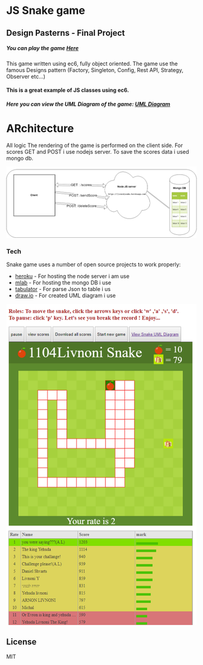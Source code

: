 # JS Snake game
## Design Pasterns - Final Project

##### You can play the game  [Here](http://htmlpreview.github.io/?https://github.com/livnoni/snakeGame/blob/master/index.html)


This game written using ec6, fully object oriented.
The game use the famous Designs pattern (Factory, Singleton, Config, Rest API, Strategy, Observer etc...)

#### This is a great example of JS classes using ec6.

##### Here you can view the UML Diagram of the game:   [UML Diagram](https://www.draw.io/?lightbox=1&highlight=0000ff&edit=_blank&layers=1&nav=1&page=3&title=snakeUmlDiagram.xml#R%3Cmxfile%3E%3Cdiagram%20id%3D%226133507b-19e7-1e82-6fc7-422aa6c4b21f%22%20name%3D%22Food%22%3E7V1dc6M2FP01mdk%2BJMM39uM62ex2Zttmmn4%2ByiDb6mJEQU7i%2FvpKIGGERIwTA25HO5m1uUjC6BzdeySEdOXebl8%2B5yDb%2FIBjmFw5Vvxy5d5dOY7tOTP6wSz7yjILvMqwzlHMEx0Mj%2BgfyI0Wt%2B5QDAspIcE4ISiTjRFOUxgRyQbyHD%2FLyVY4ka%2BagTVUDI8RSFTr7ygmG34XvnWwf4FovRFXti1%2BZgtEYm4oNiDGzw2T%2B%2BnKvc0xJtW37cstTFjliXqp8t13nK1%2FWA5TosnwawHzn5Z%2FsTpxrAQsKS5loipbgtJv1fGGEFaVH1lG536NyGa3vInwlh4k6CnFKaLfihR8g5%2FBFtLvywQv6ccWFATm9EuUgKKgn%2FcYxzd%2FFVX54lc6QQhXlhuvIsv23Fl4PQ%2FqW69vqSB7Ud053qUxZJntK3fxvEEEPmYgYmefKcGobUO2CT9dXeoJ5gS%2BdFaK3bjeZ4i3kOR7moRncDk4nJ12WB0%2BH6C2rRlPs2ngPPM5jQHn17ou%2BgABq6XqHsVhAxQ9qsu5t4xsdxaB%2BcyCq2t%2BQ08g2UGBX5DQ3ItMqrjg7x3j0WIL8jVKSzgtK3uh%2F5f1ZFX2a4Kz6pzXOEdrj1yDBK15vojWHUNWlEm%2FrflneWXUMIAtwyRRj75nZawYcsIsZ5FKpDWD2ldZ5opFGB5JDghc7xvZl8ez01RZ29YwHH5auixKooHiF7SFP%2B3Ih%2B%2F0ZTgydxkREfUcH6uqvCsre8Er9i6BK5YL01SrpPQDK8SYsVjhlHC%2FZzv8%2BB5sUcI4%2BQUmT5CVKjP%2F0EwYhrVnYQe06aKIfy%2Bb%2FQJE39Zlhluc4Jyeoo0asmwkx9%2BgMF7RtlD%2Bq88If8cuyH5rI%2BWq%2FHeeJujZvtQG%2FdBSG%2BFc0wbD8OQmqLQ3xT%2FZjtLimGNTwC6e0TYBZT02cCmx5InsBvi8SbkLPUeiDUrir2CPd%2BzWCkIRE0eLDc7RP7RYIK5BT%2BeCME4gpXhkOTn2OSxomgcBg12bvlLHXXMlSUBWoGX9gys%2FscCE0AjA2cXv9L6DApNykWeX2sxvMI9BCjqalu4a52Cx40ksdnUkDlQSO0IvnJfFriZulL5%2Bg4ob4c2KDKTCm2W4QARhHgIeMKK3fXB6zZRKU2DxQ24GMpoCIxW2lm%2FUNw567Qil669lmjvvYPmZ16LXoRQarnaD4himJVkJIKDiu1XeNr3Rsub9Bf2jWNxaN%2F6VT%2B%2Frlh7bh2P6x5LnlEApvT%2BASl5A2pieYUH6kqjD36i02ov0PWkUDMEi71QWFRHOYUWhH3fbZakiDIcm5pDvTMkhX8OhFvi0MwJ14B9x%2BkeQ31K8EniA%2BhfGhLtrW6GDq9LB1cBcBrCH2k3e5VXaFvyTIBzO%2BiE8GwLgQO8kZDGtcxZrSF6PM2oWSYkbhzIR3WaTBqWwD98otx5ZLGKEMcwYjRm2PWmsmfWhRoJB%2FICiDxkgG8OOUdnh9oxTg7DDUcfSvtRDPKZ%2Fb%2Fr3r%2FbvXU8eKQ5Ff7%2FJ5UAzSmXbg5BZHabSuLqyn7bE6a4a4LcW5Vfj8s7o8rpo80r%2FXceSYTyerv9u%2Bl7nRVjXu9YhPETfy9F1ro88yDCNfzRqBJox4PEaf69%2BeQyjnFYDNJ2l8emh60aPRw%2B1r3SHYZESo4mNJu6piX23rYn9foyeO0Mwem4k8WW4vdnlSmLBWCOJB0R4Skns6mZMGUl8KY1%2FUknsqt2lj1lG684IHSN0XhM6YSgLnXpWc4PG9UQeSegMMbnH7dWzK4VOIWZKMq0jnz%2Bq9o0bfIcbrFzNKRpIy59h3KDuCarRQOdFWKOBtAgPooF6PQdl0y9QZPTPqLTQ6J%2FxGr6nauMFjaU0mhoBZATQqyM9njxHf1oB5PV%2F%2BGkE0ER%2B0Dv5ueiIflA3O94IoPMiPKUA8jomrhsBNHnDn1YAqQNAv9PwkG9hQpuPEUFGBL0mglznokSQGQW6fF94waNAnhkFGh7hSUWQGQW61IY%2FrQhS50noJ0EY%2FWP0T1P%2F1EvbXIT%2BESvwvE%2F%2FGOUzkAOcX67y8XVTRIzyOS%2FCUyofcW2jfC6u4U%2BqfHxV%2BbC1fe5BRDAv2ugfo3%2B69E84k%2FWP7fX0ceEQ%2BicwUewM7so%2Fj04ZIooFvaIYe32HQObGPpB9Bql%2Fz3KcFSaqjUkTV30XeLyoFqqO4NMLgWms9uip8SNbE5UeLRPM4siCmoT7DKrD%2B3JZwrLeG2SBL4j8wcy0nqujP3mi6iowVtZRbflV%2BkvwLo%2FgicJBN1M4hwkg6Em%2BoK5SeXF8mRnhyJ3Wu9xu20FXP5TnOkCjFOT5ckH1qm%2BiIBrHD6vctDCu7%2FGNsKvuYVDYgwbs19aN5brc8ABz2oMutc9JfBgFak9Mlq3HLPy3Qe1bE0KtzlcYFGqviTWFmtXuu6A%2B1vTH44Pvn6npt999G5UP6vSG%2F6LH75oqOQDsgVgrtnYDb4V9Ph3ss5E9fht2Cm6%2Br065ji0M7KxNw8FcGAZyEvXq72UFV4m0q2WPIyHar7564dsI5bWY6bcLGpJQI8eVVwgVuM7ohJpdEqG8NqFEn%2BJkQs1kxRMEI3oo3SvY3UzCWdnbOzDHlmnldBEpHCgi6SjR8frVKKRojzgF7WjTlxRz70hBA5JCvOw%2FNCkCez6ubO3FlmqMcByR03Ihfrvl92VLOD9S0JBs6TE3%2ByxsacciDU8a8WnuN8MT7f%2FavjdBfOqY5DOO5Gn1gIP2yvV96eUGRwoakl49lkQ7B72coSKURgV3TI0YhRR2O7B4byVFm13tgoYkhW4qZLXM9Mbu3IVG2Q5H2Qipe3Mb3Y411Na8WouU7x%2B%2B73xAWT%2FP0Q3Py4%2F%2BeD29axaR0woumklEYvMv6RHL6Rsu9VlMWidOOoBmjxYlUMQGSezEdVG6BLakkOOzzZXauyfVT5lpXREKRNrAvSr5NYq0XVSSoKxgmBUbkDFjjHfLBH6q7cNvnRWG8nR44UmPAWlb7iBI6oTDIEgetp%2F6v0ApRpaE7x0VStf3oU3dAgiBCz3f1u551mtDgepZ6M8gjXF68s4C5RZ3CxzvzRYDAzxRPbZ5kuxK7LlmITlhkx6o%2Bifzjx4e9lys1MNh50r3078%3D%3C%2Fdiagram%3E%3Cdiagram%20id%3D%2250ca1547-e1eb-6335-717b-36a0f9b8290b%22%20name%3D%22Game%22%3E7Zxbc5s4FMc%2FjWeyD8lw9eWxTpvuzrTbznov7VNHBtmoAeQFOXb66VdXc5Hw4tRAZ5e8xByEDPr%2FODo6kjVx75Pj2wzsovc4hPHEscLjxH09cRzbc%2Bb0H7M8C8t86gnDNkOhLFQYVugblEZLWvcohHmlIME4JmhXNQY4TWFAKjaQZfhQLbbBcfVbd2ALNcMqALFu%2FQuFJJJP4VuF%2FWeItpH6ZtuSZxKgCktDHoEQH0om983Evc8wJuJTcryHMWs81S7iuoeGs6cby2BK2lzgTGdwY7nhJrBsz53Pbm1HVPEE4r18Wnmn5Fk9PoFHWvkyJxl%2BhPc4xhm1pzilp5cbFMc1E4jRNqWHMdywy55gRhBty1fSnKAwZDUv8x0IULr9He%2Bo9dYuLO%2F4ha%2B9wvKbbFxmyjABBKz5zVn0OAZrGH%2FEOSIIs%2FozUXa5wyglXHh%2FOfFfc0tG7nFKnwMg3lwQ5OQAc1ZatgK9V3hsbFv7pBhFHeIEkuyZFpEXzKXGEvKZLak%2FFMgoDKIyLfJdABLS7aniQkf6QUrJD%2F%2FIYfZh%2FZWh7lj8%2BcvKxSh9FMcRIewNecXqcR62iET79V2AE3oQoycqF6Kf8hQ8wrcggfTzOsZr9l20XWBGPwQxyHP6n52%2B%2B5qL%2BptZ8kvtI8ErYZThfRpCdjHT%2BhAhAldUXnb2QP0GtUUkieXpK%2BjhVPVwfU%2FTw7YWBkWmvnOxJPSwpErbl29qePmmMeMxos823QoyhQUpgyaKOE8tqH4NtZUrMr%2FXpVa%2F9BUPqBQUlDMvuUnmAgTrOkrb1qwqtWd49WyD0vPL370Wqs40VcXrVWv%2B%2FICSGPD2LEmwwSlZyUJ2m6YmzH8ugwjF4TvwjPfs0XICgkd1tIxwhr7RakEhM8iI7GadaaXEil0plclgTst8VDLYJ9M7wHwmLxPgOAa7HK1PN5yAbIvSJSaEOhpRSD3pQ4mkieNu%2BJ8GxKmPFPUnKCh7%2BiW9vy2%2FoMZklV1avcX%2FTmdUz22bkWbt%2FgASFDOG%2FoRZCFKg5BAtRbtKcWz6jmtQbFcp9lxXo9ibGSj2vVkXGM8Nzol5FpAw4NJ1zv6RCOV3X3LaR8eQsP6XdjaWwF24oHXWof9pCDHEK9EqmjD5J0zr28QcwYj6MZgaoo5qdLGkqtxbdz6LM5x7emwXx9cJPRq8jA7Tsyrfjh1V7rroLMzoWJwWHnAIUFb840jKkKSoYKcPUlzfh7ZjO2AGXOj59q1%2FDhS8phHVE%2Bv0GCsf1NGIy5C4zPTQqj%2FHokL6Fn1SzkIEWlQ6GnE0kjMgObalD8B6RMdujc76FGIKeIqQcyRoWIJca0iCTKmyU2dVI%2BcdyglMVd%2B11O0jSYOS5A8ZHzvuOZI2GIcPICCY37AA6KFsq7qskaRhSZr3GD%2FrJHlnR1oBzuRI69d9sh69ztCDcmvQ4PnsYCsBKdhC5meKHM7d%2B8LoWDco5R2XxRPQP40sDcuSO2g0bZq5OLG0pex8OA3clxjHEKQjLwMnBHuMnbU8T8PgS%2BCyA%2FtczECOvPw4vMzbRsjzLvyLPoc2AvNjA%2BPaPXZImoM5OzZXZFA1UsVGBmNA0BNcNcXIbGlEqfzIUp8seYMmekwznzX1Y1SfuG81y3yttVGuzoNr0LnHtVEXSzxt2b%2BonN91JW6YoaymVsIMHG7Ggc7AvmAxJChuqxknUwfDF9mUV0JoHYp%2BTQFbQ%2BGRwUEY9AZdTuG2mro6BcVqiuFmB0j008hJn5y0XUzhdrHw0G0IgqucfEH5A0pRHo189M9H20F1N3w0TDvV%2BGBLOlFOA8YRkAEWY7Ud%2BHQS7OizSXwawBSqlKcG2g2Yx%2FXO43rn8nrnWe0HM%2F7C9IMZE%2FvdRPoN02Om9c5sij6fqMl5kGXgeYzQu3Wcwjddst7ZzE4nAXrDbJgBnfLiDgZPtUh1mcfI03A8GQL5Hnk6O%2FsR0M6AyMnVKj7jIo8fgBzDAukeyRlT190rbFrIbJS4i5lRt1XmGoThEqf7%2FIagBLKomL4bFAIWRo757GH9g20P2bV4rfLZFB8WitwoYEY8%2BsPDHbL%2F8NqlmjPaFgyQ%2FGaEo1c4pi17nm7gaJVfhoDciJ94Fn2O%2FMiWWozA9ArMQs8n9giMnnD%2BRa4hfgIZYu2YaziU0oTl3CBPjn1X0s8A0IV5QGF6D46VgtfODrYC4XxqzZ%2FXthLwFxoGtmdMK3eRWvMa8srlHLLZKfTvCXp%2B66vp7xe5APGWXZIZM0vfiQfQk6pc%2BdKOEf9X5TsR25C26lFsPQ1ae83vgifd4Y%2BCf4fghmyTUXC1NuC6gpt3OqoITo6j4NcU3Lb1iM6s%2BBV6cm2ZtR7QccH52iMxGbbZpwFP2Y2qX1N1w4Lo%2FlRvCN9o%2BLtPNNlpJ%2BDaxRTxSMCVCJj1SIB%2Bcy3mFWAavmKbrdIjvONtTC1skDMRQyF6VF5ZUBrv00bJnj8xIWgLy8PPUhd4ROSTKkc%2Ffz4VEzcAQ23v1tooiecgsgD%2By%2BCEDhe38NJhdlkM9QM79cuSyi2Y1JDVfWTkFWO3mVMbuy1qu7uJp5FXFZpqFc3rg8B6ReKJtYo4HKdnfCEvplkKOe1QX9PMhkAVkqZ%2F77E6cZtzZJiLcfzdsTipalmpgQTk2hMCs7S0IklUru2KuW6c%2BqAPhnY5n8iKwI4ZQ7ynbuLNyd79zqVzy68o55qyOKb9LG3L7cD9N%2B9S%2BmItbcekZfMWX%2F8RYadKNBW9q0VHZT9i2iTY66JbVzdzzqmrttrE8Ci9%2B7Lk6PlWAGzBWmVJ39nE1qUOu2nPuLK%2FNiN71l37hlb2r%2BPBvUVVZW0%2F4bYe3PdqFVm1il7swelhsem4KF5s3e6%2B%2BQc%3D%3C%2Fdiagram%3E%3Cdiagram%20id%3D%221e062e01-9405-bd79-a1ab-a6e8eeba07b8%22%20name%3D%22Snake%22%3E7Zpbb6M4FMc%2FTaTuw1TcQjOPk3Taeehqq81en1YGHPDU2JFxmmY%2B%2FR5jm0shCpVaeR6IIoGPj238Pz8fkGERbsqXe4H2xa88w3QReNnLIrxdBIEfBSs4KMtJW1ZxpA25IJlxag1b8gMbo2esB5LhqucoOaeS7PvGlDOGU9mzISH4se%2B247Q%2F6h7leGDYpogOrX%2BTTBZmFkuvtX%2FDJC%2FsyL5nakpknY2hKlDGjx1T%2BHURbgTnUp%2BVLxtMlXhWF93u7kxtc2ECMznS4M8Ki9%2BS70qTwKMogbjUTroZJexJlwsplZRfVMPgLieyOCTXKS%2BhQMkz44zAWcXQE75HJYbzhPIEDiWqJBZwklJUVXDcKp%2Fr75UewF5mEN%2FgnRdmu9Tzo3B188lvpt5MqZInK7fgB5Zh1dZfhOtjQSTe7lGqao8AGNgKWVJTrUd6xkLil7OidMe7x7zEUpzAxTSITHAMndFnXTy2oQ6tS9EJcxQuDWIGr7zpuY2AEklP0RY7MRkP6kAtE65nRA9GoTVKn%2FJaJoNVK151JCVFDPdV2nEmt8ZJlRElOYPzFCSCAIZrJSAB4r%2BYCsmVzmlBaPaATvyg5lxJGNaW1gUX5Ad0i%2BwYUC2kWbxB3PPYqpZg9sAqcAU%2BjzY6fmN6AJiMT8opRfuKJM0Fl0jkhK25lECldrIzvSOUbjjlohYg3NU%2F1WuDUe1tV57uvySpOa%2BXRSuo7Qmgx%2FWkBH%2FCne69%2BtfU2HxQi9y5ENNc6X6HSkIVW39hkSGGbDi0Un5gymNjvAPcfhj06G7KHbz9aDXEO%2FSCN%2BN9meVwwPIigGnGqFS8saRSB1mQ6vq%2FhKv7BeQk75ETJnUuRzB8TBV%2FCeSdOJeNSp01AGrJPv%2F9MNrgDONl1wXFO3l2VVSQjAjLH2qf26i1%2FG7Ui86kLQ797WhNYUGyDLOaUokk0qCrkO%2FVXGvFl2v4Q97ZeNfLxRLmtYGy35bhr9wFkMNgfojUQGBYRUdcyan0jGebIU4n6z6NHuv3rvBEI%2FC8Cj3c0%2FBY6C%2Bs0wtxLyFaFLeB%2FkNxcPvJH8AQDmEIR4Jc55xHXhFJuOpfaN9XwXcR3%2BXE7LD6gPAup%2BQGwkA0uKOoB42rX17XzsnBZXKIvYnJIfoAeuIp9ORYfsMos0uvBmgGxhkwq2giMN4HAHMzEZhbjPczND8PNL7nkprVG9LMPzMqjlEJXKLy%2BQ2o%2FDuj4hiVyCUqdqfzIisPmOWymGFxDEvsFBZ%2FEiyCH69qHWdY3MLi9CnXH%2B4ej8BSgs5XGRE4VU%2B4MzBu99icPuD6k7ZoCUvpIcNzgvkZeHH6lOuP7coOeNnz%2FfzQ4hgTt0%2B4k3Z3M5i%2BOKSSi5kW1y96nNIytpurcSj8FgdtIdYw%2FApBO4CJvG4Etm5P7w7W2TfrzbukMXD676wnxfXC61%2FPbHOasIbDjxuaz2x673fevkUPxfZDlrqu8zlQ%2BPV%2F%3C%2Fdiagram%3E%3Cdiagram%20name%3D%22Observer%22%20id%3D%22ebb93329-aa99-f462-73d2-6b91d3567e94%22%3E7ZlJc%2Bo4EIB%2FDVVvDqG8Au8YyDKHzLzUMOtR2MJWIkuULAK8Xz8tWfKCTYCEkBxIpQqr1dq6P7XUds%2BfZOt7gRbpbzzGtOc58brn3%2FQ8zw28EfwoyaaQjAZBIUgEiY1SJZiSn9gIHSNdkhjnDUXJOZVk0RRGnDEcyYYMCcFXTbU5p81RFyjBLcE0QrQt%2FYfEMjWrCJ1K%2FismSWpHdh1TkyGrbAR5imK%2Bqon8254%2FEZzL4ilbTzBVxrN2Kdrd7agtJyYwkx0N%2Fsqx%2BDF7UjbxHIpm4BetVDSjhD0X5VRKZcpr1dC7S4hMl7N%2BxDMoUPLCOCPwlDP0jO9RhuF5RvkMfjKUSyzgIaIoz%2BH3xwxGfMGi%2F5QXY9iZeuViy0XkcmMNLPiSxVipuj1%2FvEqJxNMFilTtCpACWSozaqqLjmEQidc7zeDWxrvHPMNSbEDFNLCeMzwGo35YCFaVe8OhUUprrvVdi5VBKin7rqyuDFMs0hZrfuh2pG8WhejSmMRa0nBT2SpfkYwihptGmXMmp0ZJlRElCYPnCCwCnfhjZS8CSF%2BbCsmVWaOU0PgBbfhSLTCXKHq2pXHKBfkJ3SI7BlQLaXanN2hoTFVLEDsgFTgHnUfrDLcUPQAtRifilKJFTmblhDMkEsLGXErArlCyK70jlE445UIbwJ%2FrP9VrSY3Wtlur6D8jkXnW3I9hfoluYHsCqrFelODPuNa9o%2F%2FKGrvhtZFrEzHNld3vUEaoQulvLGLEkHVHYSnXM%2BWuMU7Asut7DZjLco1lNxi1WS6FR7DcAjdogdvzYFUDlCm82Cxf6FUOqCIqXyAGz4l6linJrVwFl1pVl3r%2FCF38AqY7pnMd%2BZxb1aw4MdBmT%2BuZqCRb%2BxM8KZt7s4mYBafNkt2zFM%2Flzh0Ls4kISx60zk1QSf4wng12RFAO%2Fc2p3iEpiWPM9A6SSKJiEyocF5woy8E6wjH8QwCcOBAaQ1jXBMpuVYZ%2FpS6AagbrQ0TDimGHr3Be2WUP2X432YZkiDEHgWz13sNx2MHxlmPhuMRdjt0TIfZ4NQNfUFy58U%2Fl5Zsrt%2BVqv%2B1qv8OFOto98pxIwlX%2FotDdcu0ZvBceGIZOEIQGbw1CjEsy37fX67JvOrb8srPFJRZ8EE0D58BYELwfp%2BFbcYK8B0t8Tak%2BSvJvF07OzskoOJAT5%2F2cjHZw0r6QsAhy4mPCzIWcs5PjOmdEx%2B2KMYXHU3ebDGIFnVl2yQnZbgeyemcnJ2dnblneabrIaGZtp0iAnGEjAfK%2Ft%2FxYvklqXDxOcFT4YYhdz%2FXQEPk4CN2rDseavOKSxl%2FS%2BFcoDmwKYpMfd3RYOHKdE9yg2xzvOtw%2BM7Fn%2BuXjkWn9VAo4ry75%2FFlO2O5w%2BCUy%2FNbcvuS7qzzi4njGf19mM%2FWq%2BML412P80PcgH8N4%2B8PC5zMuyRvC%2BA2S%2BJW06IL4JyI%2BPPCq8jGIhy1f4zjB9hYNtkh5whmit5VU3TIXqnZO8fpafSFu3UNroIBdxOZfJe8HoW8F%2F4Hgyuk7zncrecQCyNb3dN3FE5ZyY66PaCm58nY5mweuX%2FRWHzTVpF%2B%2FO8Ia%2BVJERsucXnCZT%2FCxfhOYIklemuMd90mz%2Bmat62pf%2Fv3b%2FwE%3D%3C%2Fdiagram%3E%3Cdiagram%20id%3D%2264411bc8-c96d-d378-fd65-e506ebddd256%22%20name%3D%22Utils%22%3E7Z1bc6M2FIB%2FjWfSh3i4%2BvKYy2bbadrN1O32cUcG2WgjECvk2O6vrwTIGBAx9gbj7CqTGYOQhHXOpyNxjoQH9l24%2BUhBHPxBfIgHluFvBvb9wLJMx5rwD5GyzVImIydLWFLk55mKhBn6D%2BaJRp66Qj5MShkZIZihuJzokSiCHiulAUrJupxtQXD5rjFYwlrCzAO4nvov8lmQt8I1ivRfIVoG8s6mkV8JgcycJyQB8Ml6L8n%2BMLDvKCEsOwo3dxAL4Um5ZOUeGq7uvhiFEVMU%2BCeB9NP8q5CJZWAw53pJM2XFMIqes%2FOAMSHKG1HQelgiFqzmQ4%2BE%2FASjl4hEiB8lEXiGH0EI%2BfEckzn%2FCEHCIOUHHgZJwj9vgfe8pGQV%2BY%2BIX4ogHX5NsrvJ72yNxnBh2P7CM0zHnoyvzZ0cdu1L2FbKPq0MirLmwL5dB4jBWQw8cXXNaeNpAQtxfjm70wukDG4aJbR%2Fv4%2BQhJDRLc%2BSF3AmuapyVt2c3XWheNvJswR7SnfGuVRBDttyV3WhDyGyrI3ydE9DfWvssKasi9KUe5qidlbl%2BxRV64s1adl5GwFe5RIqZJ1bg0J4yRqFGESwLKUFidgszyTOAUbLiB97XERci%2FatECDihuomv8CIkLMXIOw%2Fgi1ZiTYnjN9Wnt0GhKL%2FeLVA3oNfpiy3udaolGMmSvJkg6dSmPA8T1I75i7pkROV5%2FEIxiBO0Hz3hUNAlyi6JYxxNLNMsqUPCOM7gglNBWAv0j9R6w6jNLc0mFn9IfLy47RvFAKVNXHyYdooSp7hXvVG%2Bre7Is14KuS9L5IXF3J%2FACHCgq3PkPogAlIdmaRMKz9X3eMN4OaDZolu0zFreJsjBd7TydF0H0bZqaE8sHgrRyAUuEXzJE5bPcKCsCQGET9eimMWoESmC4O0d0mVfXhEXtmRWhdIraXxWygG%2B9dLzWmRUumnXKOs3EfLqEmA6kzJvovhgjX2XP5tPBQtH9M8906R8leuYafBtBJe3wKnPSVAvg%2BjtCcxwEDWGQWWMUERS7Fwb%2Fk%2Fh%2BfOGLoDl7frjp%2BbxTn%2FF9kppzvi7QMohRbynr6GSSGXA4SrLWId%2Ba3M3o5wme9NCXcVhFdUzwdfqFL9AVtyQO8h1xaGhaL%2FFhzcX5s1GOw6DLZCyaldfCIJYoiI%2BmmWt6L8PvTrWu3024UBG51qwJZQTMSOsDIxH6Ha5776pTGzNjznAlNC2IvhGb8yS5TPUHq2qGeLrz8KjcvPQmbbsdR2umB6coHTxeSk2eKsRSk9W%2BzGaI8vZrZouy40eacCY2BDxzWvzQsEnMwTSF%2FEYHEk45%2FaFdSY94F520lzN5jXJyf9c47TSdHRlN8SgiE4VE5D3gfk47rr9nyQWxfIOEPhIR9VnfB7wLRj6xLxNg2nxwfMqfZsda5gu6UHoQvXlgxnHW%2FAnuF2TgDduRm0M%2BoSjIXd52Bonv5kQ1ZeoEm6JJJGZxx26iSdbJZisErSVQuF%2B1P7098VeNMzOtRr4J3sfHxBcD3zCIXJ24Knp949egnNXt2EJ4cdv%2FhkHWEC%2FAzIm8ifBVwRmsf3zqNc1tMLj6pHwVY4VmhM7mafNYvvnsXRGZ806o%2BtJz9p%2BCgRQr4RC7t%2Fh9tjfHCaxMskcdrrk4pq7VcrEhM%2BJusZ44%2FFom31uRrIVEUjMhwCswoIkgkNa%2Fl3dKFqSZ62X92b09W44mjnE1bRU17L00q5BxZRywBmrlunPuDtdgOU3LROF6qt7wc4SbWljTU%2FvYpd52wqPvvWnCdhKVvsn3L2JHR523Jst6YR5b4cWwZRut6Xoxjv9cacgV5qedrGnJE5rc8XpBUqzReM4%2FluAfPJLqYOly982Ry9eOHPVTjXS9B6mhFnFvGopZZKwruYEVsnx5G6BHyrAf%2BBAFctsjwb4MpFlhXl6wU636lh1QpDlYY7WaDTKiKZbTTbFF4hbQt6IWXSdrDrwkdgtXKKZ6hsNSo9o2KaCleheurfBSutNuVrVi6EFdUS0fOx0irEAb%2BtAL5KJalx6RkXt1dcWjkVfN5%2BuvIYodq69I3LuE9cpAfstMhG4eX%2B6YMZ1XiVa9V95%2B82mjFr%2BY4xa09E%2FUczHKcSznDqzwcjo89whqXfM6bDGadH6%2BxKOKP1PLUbb2%2FDjmNDOHOH6TsceHuM1B4d9gDfrHxEGl2uen7ydvMT6%2FhXe6mgsrtwqjgNs9k9pizN1LtjSvXWJiVTXUx5nQaf7h5Ttmbq3TGl2rh0PqYOj32OZurdMWWqFpSe7dncUT6bV%2BgxLjJpOBxqUM8JqtOrz1G%2Fp%2BIMKm47aeoiDi4Hzde9yl88CgGD6fDFH93hVQxYoP3LPZsG1Vaxs0XF7VZR8RiD7VU6S9K09EzL1OpxILFVsc7W0YiZ3j1TLOSvRCPsuhfnfNtnbJUXJ%2B%2FmVQUJf2lJKaNvKyIvXCepZ1WsybTceFNclLXMeEdhcCkk8QQY18T%2BSwOzqms8zBtx4M1CcZJOLwIQi0SfrHhf%2FrBL7z6IMa78ps3IqHdQpSZNw%2F5%2BVdY2XHagSdNSabL6ZtNiPIh%2FDMVOxtOSYs2pYpy2FIp13sDy1vTaYiGrFNUCw026gZvLAUZ%2BfnifWmEReikFpxoCOFnl0K%2F8dhcDVCx6ehW9moT5lyQr6sGGYg1a2JOyqxCyTKMQA4Zeyl9TJfn8DmlEvFCyMzKHhjWZTlxukfmZW1J5dcaVtSOvolBmrdaJUUZHVivrycRYqyeFYieChiBm8XtmWfbiV%2BHsD%2F8D%3C%2Fdiagram%3E%3Cdiagram%20id%3D%2298a8d23b-abf7-5d8f-ed26-9f6b74d2b58d%22%20name%3D%22REST%20API%22%3E7VrbkqM2EP0aP44LIa6Pc0%2BldrNT8SbZPMpGttnBiIA8Y%2Bfr05IAIxC%2BDd5JUrNbW2ta1%2B4%2BfdRqGOHb1eYxJ9nyM4toMrKtYkki9jrCdyPbtuAfiOYsiZQAKcGK8KXWIyMLOpmRhGrdpmT2vMjZOi1H7%2Fr%2BEUfVDMixGpP8ROPFkquWwJUN%2BH6Eb3PGuPq12tzSRGw0jppbeOhpRdXcOU25YcBvBc2%2FTL%2FTGYdeCZmCDRp7TeL0WT0vOc%2BKEb4WA%2B2HRcyX6%2Bl4xlbwkMQvKUtj%2BFWk5Jk%2BkhWF39OETeG%2FFSk4zUUbzV9oPv5eqJmr%2FWHXpchGNvEJpo6LrnCtc61LwbeVZaU1qRiLRvjmdRlzOsnITLS%2BghdBtuSrpGxWK8GqnG56rYEa6z1StqI830KXakDpm616dMvH14b%2FsFMKlw3f%2BZVTSaEEi3rqne2FeZSO1WPDGwe84yXQ5SbLwdTegktllajISNqWTduCOUu5ZljvrzWrGq6K%2BG8qXW0hJ9vsGqtZdCyU7pe%2BHy9pzp7XJMsUNtRq0EktqG9CgMQgMykAYk3Vfdjct5%2B9yEN7kQeCOCuosPCSZEI4S9g6%2BiEo9AIdhijs4hDU6cIQB%2B4QMOywSsd2JV%2B8kGRNdYiej73AhL1fgKah8eeJmEJSykkos3Wngku47q2CA2DoLUtYDhIAkvD4PE6Slogk8SIVIAAXwh7wjXBwDEfAddmwiqNILGOEx47GrGEQ4nt47GoYwcjAVUHQxYhzOlMdxoNjwEPL9nUYbSGSI2nDA5E0VVb7NK0F9QH7Zc1hFjog8SNPjznbcbv2NFG%2FY58ec4cN6v6oAPvM0gWD1rubj8CSOPB1HGDbEFe2CQeXiCv%2F%2BLiaJ3Rznecil72haVT%2BhFOLFEU8053T9MPIxnP5R4zbxPyb6DO2LFw%2B%2FymMO3bs6vmJ5jEoJnwljQ6GzbffZCfkoEqgRrl%2BLWgPU3rQaEH3ewp0Zet8RvsO8bITJ%2FmC8r5OZpc3POoaHFrJcpoQHr%2Fo%2BzR5uVzhicUyIEtEOa3DHOMWXyj9ylHN1L41kRc64wBjB5JNz8de4OnThtYYQzNynMD3QshT9VWUgTqrSETWNjkPpEEvVx1LTbYx79RnUbKnL5OvaozM%2FvYyVjOzLCAkJjMmk8oDmac%2B1UGiyynoQaaygwB2Jkwsje7ejNy7kyhOpvw39SlnCtFejpuxNIUMrtzJqHFX3UWUmV96yfAK4h7bGsyqzO%2BNQRHqMRHq49l8XtDBYRq%2BH5f6GpeK0D3MpQjrXOo7%2BINLbR03DrLHZ7Kpj%2FaxKXDoOHgfNq3y%2BH81nUY0Afx9EKqZZN6BUAPUug8G7cA4h1RPqRbWBRnhyiynLzF9HZeFw5jJRR%2FeXFUUN8fNWILlQHFnf3WnInoFvoitlZOPKDKSIpN1krt5vBEXj0HqPYevnnaIu6xaCy9d7kE%2FrN5zm8RUssXHVRRZLVj471nhqU7AQdKnAs5P%2FrasSsuobFdPnqzA15Mn7AQfyVMLT7iNk6Mvorg1EWpNdMnsyFRpHCI7erz%2FKrKgKhcqRGpTHOChaf4%2FTWv2E5PjheMQrnDIdZCHAqtViEDh2PdcFGLf97wQoT3l0R58%2Ba0MaYhU5ghomWquPQynUp%2Bme79TzrcTCbI7suYMRCznS7ZgKUk%2BMZY1SEuRVNi6FjpO9dx7LYT80YII0GtsbnhpajuC2Zz3ZDZkuS1GCs6kNlSX%2BPtmuiS3eb3cpsLVtqYsl69OGuyGmlzWMHjdLmjf1TrNYCMZiaI4XWhdHa1Xl0jLyWX2Vs6qYFY71dCktnw1Y0lC5AvVa0lC5VPvLZVPWbTtCHPjvnbvhcQyggoVi2Piz0LHrreiN5ZUqe%2BzVEGcEBAUCfhK9g2D6dxGe3a7FBApaXrXLaFz3h2UyrtNfbKIsW%2BYrWhdwrvTCWF%2BrCnfZIWokvwuIQxTNPcQHe5v7%2B1%2FkiJ9mKBkbkd4ILd3FHBOVNgdTuFhFfFPVCT4r3tOJLEnaYz2g9uoshCaiE3IFcWfeasFlWeW%2BDvqvzsxyAbnibxziS6jy7w%2BbX2WYLq0IkMqUBc9Br219p%2BoUfxiRF8U55AdxyxVwMp50g%2Bis2sftmu6gvx6PxF3kCfCIYVLT6qB1DKpVg%2BGup80qcLXfS2%2F%2FKdN7Qp%2B0IUH9gzwQO075hHwOPQ13TDl9NoLso4BW5jsvnzc66puWfwdPr9EzTeA3Tppl3aGIIkWBpBlqHdaBhAM83UbiHaf16q8ffdBML7%2FBw%3D%3D%3C%2Fdiagram%3E%3Cdiagram%20id%3D%2212b50bd2-5ec2-b933-551a-0ba1113ecac9%22%20name%3D%22Config%22%3E5ZVNc5swEIZ%2FDcd6QMKEa0xj99LpwdPpWcAaFAvkEbKx%2B%2Bu7siQ%2BYjKddnLLidW7uxJ6HyECmjXXnWKn%2BrssQQQkLK8B%2FRoQEsUkxYdRblZJk9gKleKlKxqFPf8NTgydeuYldLNCLaXQ%2FDQXC9m2UOiZxpSS%2FbzsIMV81ROr4EHYF0w8qr94qWu3i3U46t%2BAV7VfOQpdpmG%2B2AldzUrZTyT6EtBMSalt1FwzEMY874vt276THV5MQasXGn52oH7kr8YTEgqWI5d7kW0TvD3aca21sfLZNJJtxXV9zleFbHAg%2BKWVLceoa9kRdqwBjHMhc3w0rNOgMEDnD7xavXZ2Zv9%2BJHmCQ0jLQxFGMU2fvkTDnoe9dPrmfVby3JZgeqOAbvqaa9ifWGGyPZ4s1GrdCJe2K11Aabi%2B68Z0vR3IBrS6YYlrIJ6TO5dRurbjfqRMY1dTTwhT6kTmTlY1zD2ab%2Fyxm%2FTDCY5lno9%2BuT1dmDiDZ5cIbazAVFLpuxNW4V4oBOuQxDYbqdgK1PjbLtSmU5E5EjRXz33vtJJHyKSQChU8G1i5OXAh3khM8KrFYYEw8IzQjUHF8aN6domGl6VZZhH0eBTCD2KdrGesiUc4YT1cOFPWafzPqP%2FOlTxgzQQvjubKgPvtZiJ5MbH7Glerz8OGJgtswgU2yX99huN1e89Nflr05Q8%3D%3C%2Fdiagram%3E%3C%2Fmxfile%3E)

# ARchitecture

All logic The rendering of the game is performed on the client side.
For scores GET and POST i use nodejs server.
To save the scores data i used mongo db.

![alt text](https://github.com/livnoni/snakeGame/blob/master/architecture.png)



### Tech

Snake game uses a number of open source projects to work properly:

* [heroku](https://dashboard.heroku.com/) - For hosting the node server i am use 
* [mlab](https://mlab.com/) - For hosting the mongo DB i use
* [tabulator](http://tabulator.info/) - For parse Json to table i us
* [draw.io](https://www.draw.io/) - For created UML diagram i use



![alt text](https://github.com/livnoni/snakeGame/blob/master/snakeScreenShot.PNG)


License
----

MIT







